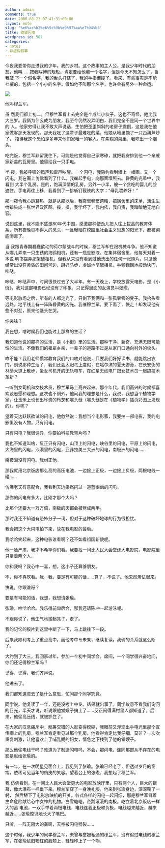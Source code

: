 ```yaml
---
author: admin
comments: true
date: 2006-08-22 07:41:31+00:00
layout: note
slug: '%e6%ac%b2%e6%9c%9b%e9%97%aa%e7%94%b5'
title: 欲望闪电
wordpress_id: 502
categories:
- notes
- 非虚构叙事
---
```


今夜我要带你走进我的少年，我的乡村。这个故事的主人公，是我少年时代的朋友，他叫……按我写博的规矩，肯定要给他编一个名字，但是今天不知怎么了，当我敲 下一个假名字，我的舌头打结了，我的手指僵硬了。看来，有些事实是不能杜撰的，包括一个小小的名字。假如他不叫那个名字，也许会有另外一种命运。

![](http://static.flickr.com/75/222670489_48068f3213.jpg?v=0)

他叫穆兰军。

虽 然我们都上初二，但穆兰军看上去完全是个成年小伙子，这也不奇怪，他比我大三岁。我俩为什么成为朋友，我至今仍然没弄明白，我们完全不是同一个世界中的 人。他家穷得让我不敢大声说话，生怕把歪歪斜斜的老房子震倒，这是我在他家做客那天发现的。那天我吃了这辈子最难吃的菜，他娘从地里摘了一只西葫芦炒了， 招待我这个恐怕是多年来他们家唯一的客人，在焦糊的菜里，我吃出一个烟头。

吃完饭，穆兰军非留我住下。可能是他觉得自己家寒碜，就把我安排到他一个亲戚家新盖的瓦房里。他留给我一只手电。

半 夜，我被呼啸的风声和雷声吵醒。一个闪电，我隐约看到墙上一幅画。又一个闪电，我在画上仿佛看到了什么。我举起手电，向那面墙照去。昏黄的光晕中，我看到 大半个乳房。是的，饱满深情的乳房。另外一小半，被一个贪吃的婴儿的脸遮住。手电再往上移，我看到了一排斩钉截铁的大字：“母乳喂养好！”

那一夜令我心跳耳热，就是从那以后，我夜里频繁遗精，把宿舍里的床单，活生生给蜡染成一张世界政区图。操，操，我学坏了，我内疚，我自责，我暗暗地无地自容。

说到这里，我不能不感激80年代中国，感激那种使劲儿把人往上拔高的教育体系，所有夜晚见不得人的念头，一旦曝晒在校园里社会主义思想的阳光下，都被彻底消毒了。

当 我跟青春期蠢蠢欲动的荷尔蒙战斗的时候，穆兰军却在跟机械斗争。他不知道从哪儿弄来一只生锈的海鸥相机，还有一瓶显影液。在集体宿舍里，他每天对着一本说 明书摆弄那架破相机，但我从来没有看到过他洗出的任何一张照片。只见他经常出没在黄昏的田间河边，蹲好马步，虔诚地举起相机，手颤巍巍地按动快门，咔哒。

咔哒，咔哒声中，时间很快过去了大半年。有一天晚上，学校放露天电影，是《小街》，我对这部电影已经没有了印象，只记得里面的女演员叫张瑜。

等电影散场之后，所有的人都走光了，只剩下我俩和一张孤零零的凳子。我抬头看远处，地平线上有一阵阵昏黄的闪光。我催穆兰军，要下雨了，快走！却发现他有些不对劲，原来他低头在哭。

你哭啥？

我在想，啥时候我们也能过上那样的生活？

我知道他说的那样的生活，是《小街》里的生活。那种干净、新奇、充满无限可能性的生活。不像我们的祖辈乡亲，一辈子的道路不过是从家门口通向村外的坟头。

咋不能？我用老师惯常教育我们的口吻对他说，只要我们好好读书，就能跳出农门，别说那种生活了，我们还会太阳岛上度假，在哈尔滨的夏天游泳，在长安街的林荫大道上散步，坐女司机开的无轨电车，在红星无线电厂跟女技术员一起搞技术革新？

一听到女司机和女技术员，穆兰军马上高兴起来。那个年代，我们高兴的时候都喜欢谈志愿和理想。这次也不例外，他问我的理想是什么，我说，我想当个植物学家，让玉米上也长出珍贵的玲芝和喉头菇（喉头菇是在《植物学》插页彩图上发现的）。你呢？

望着天边跃跃欲试的闪电，他忽然说：我想当个电影家，我要拍一部电影，我的电影里没有人物，只有闪电。

只有闪电？我很诧异，你要拍科技教育片吗？

我也不知道叫啥，反正只有闪电，山顶上的闪电，峡谷里的闪电，平原上的闪电，大海里的闪电，沙漠里的闪电，亚非拉美三大洲的闪电，南极洲的闪电……

南极洲没有闪电。我纠正他。

那我就用北京饭店那么高的高压电池，一边接上正极，一边接上负极，两根电线一碰……

仿佛老天有意配合，我看到天边果然闪过一道蓝幽幽的闪电。

那你的闪电有多大，比刚才那个大吗？

比那个还要大一万万倍，南极的天都会被劈成两半。

那时我还不知道有恐怖分子一词，但对于这种破坏地球的行为很担忧。

我会把这个大闪电拍下来，放在我电影的最后。

我哈哈笑起来，这种电影谁看啊？还不如看祖国新貌呢。

他一脸严肃，我才不希罕你们看。我要找一间比人民大会堂还大电影院，电影院里只坐着两个人。

你和我吗？我心中一喜，想，这小子还算够朋友。

不，你不喜欢看。我，我，要是有可能的话……算了，不说了。他忽然羞怯起来。

快说，你跟谁呀？

要是有可能的话，我想，我想请张瑜。

张瑜，哈哈哈哈。我乐得前仰后合，那我还请陈冲一起游泳呢。

不跟你说了，他生气地搬起凳子，走了。

我的记忆的胶片到这里中断了一下，马上跳往下一段。

后来我顺利考上了重点高中，而他考中专未果，继续复读，我俩的关系就这么断了。

大约到了大三，我回家过年，参加一个初中同学会。席间，一个同学很兴奋地问，你们还记得穆兰军吗？

记得，记得，我们齐声说。

他进去了。

我们都知道进去了是什么意思，忙问那个同学究竟。

同学说。他复读了一年，还是没考上中专。结果就出事了。同学故意不看我们询问的目光，半天才说，听说跟他堂嫂子搞上了……反正闹得满村里人都知道了。后来，他偷高压线，就被抓住了。

在大家的叹息痛斥中，觥筹交错的人影变得模糊，我眼前又浮现出手电光里那个宣传画上的乳房。穆兰军肯定看见过那个乳房，他看得肯定比我仔细，莫非？一次次重复刺激，让他喜欢上了哺乳期的妇女，情急之下找到了他的堂嫂子。

那么他偷电线干吗？难道为了制造闪电吗，不会，那闪电，连同那部从不存在的电影是献给张瑜的。

有一年，在一次明星见面会上，我见到了张瑜。张瑜已经老了，但透过岁月的窗帘，依稀可见当年的俏皮的笑容。望着台上的张瑜，我想起了穆兰军。

我 仿佛看到，在一间比人民大会堂更大的电影放映厅里，只有两个人，巨大的银幕，像大瀑布一样垂下来。穆兰军穿了一身晚礼服，他来到张瑜身边，深深鞠了一躬， 然后掰下了电影放映机的开关。各式各样的闪电一起闪烁，那是穆兰军冒着生命危险献给心中女神的礼物。白雪皑皑，企鹅滚滚的南极，屹立着北京饭店一样大的蓄 电池，一双手举着两根电线，电线连着正极和负极，电线越来越近，越来越近……张瑜惊讶地长大了嘴巴。

只听，一阵无限大的轰鸣，天空被闪电劈裂……

这个时候，我少年的同学穆兰军，未曾与堂嫂私通的穆兰军，没有偷过电线的穆兰军，在张瑜依旧粉红的脸颊上，轻轻印上了一个吻。
